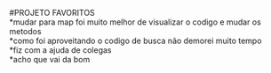 #PROJETO FAVORITOS  
*mudar para map foi muito melhor de visualizar o codigo e mudar os metodos  
*como foi aproveitando o codigo de busca não demorei muito tempo  
*fiz com a ajuda de colegas  
*acho que vai da bom

